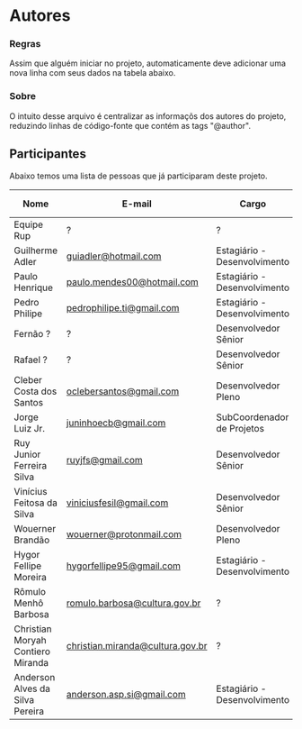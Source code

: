 Autores
=======

### Regras

Assim que alguém iniciar no projeto, automaticamente deve adicionar uma nova linha com seus dados na tabela abaixo.

### Sobre

O intuito desse arquivo é centralizar as informaçõs dos autores do projeto, reduzindo linhas de código-fonte que contém as tags "@author".

## Participantes

Abaixo temos uma lista de pessoas que já participaram deste projeto.

Nome                              |  E-mail                          |  Cargo                       | Data de Entrada | Data de Saída  | Empresa 
--------------------------------- | -------------------------------- | ---------------------------- | --------------- | -------------- | --------------------
Equipe Rup                        |           ?                      |            ?                 |      ?          | ~2010          | Equipe Politec
Guilherme Adler                   | guiadler@hotmail.com             | Estagiário - Desenvolvimento | 18/07/2016      | Atuando        | Estagiário do MINC
Paulo Henrique                    | paulo.mendes00@hotmail.com       | Estagiário - Desenvolvimento | 01/11/2016      | Atuando        | Estagiário do MINC
Pedro Philipe                     | pedrophilipe.ti@gmail.com        | Estagiário - Desenvolvimento | 20/10/2015      | Atuando        | Estagiário do MINC
Fernão ?                          |           ?                      | Desenvolvedor Sênior         | ?               | Atuando        | HEPTA - Sustentação
Rafael ?                          |           ?                      | Desenvolvedor Sênior         | ?               | Atuando        | HEPTA - Sustentação
Cleber Costa dos Santos           | oclebersantos@gmail.com          | Desenvolvedor Pleno          | 03/10/2016      | Atuando        | UFABC - LABLIVRE
Jorge Luiz Jr.                    | juninhoecb@gmail.com             | SubCoordenador de Projetos   | 15/06/2016      | Atuando        | UFABC - LABLIVRE
Ruy Junior Ferreira Silva         | ruyjfs@gmail.com                 | Desenvolvedor Sênior         | 01/08/2016      | Atuando        | UFABC - LABLIVRE
Vinícius Feitosa da Silva         | viniciusfesil@gmail.com          | Desenvolvedor Sênior         | 01/08/2016      | Atuando        | UFABC - LABLIVRE
Wouerner Brandão                  | wouerner@protonmail.com          | Desenvolvedor Pleno          | 19/05/2016      | Atuando        | UFABC - LABLIVRE
Hygor Fellipe Moreira             | hygorfellipe95@gmail.com         | Estagiário - Desenvolvimento | 28/11/2016      | Atuando        | Estagiário do MINC                             
Rômulo Menhô Barbosa              | romulo.barbosa@cultura.gov.br    |            ?                 | ?               | Atuando        | MINC
Christian Moryah Contiero Miranda | christian.miranda@cultura.gov.br |            ?                 | ?               | Atuando        | MPOG
Anderson Alves da Silva Pereira   | anderson.asp.si@gmail.com        | Estagiário - Desenvolvimento | 19/11/2016      | Atuando        | Estagiário do MINC
